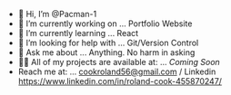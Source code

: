 - 👋 Hi, I’m @Pacman-1
- 🔭 I’m currently working on ... Portfolio Website 
- 🌱 I’m currently learning ... React 
- 🤔 I’m looking for help with ... Git/Version Control
- 💬 Ask me about ... Anything. No harm in asking
- 👨‍💻 All of my projects are available at: ... *Coming Soon*
- Reach me at: ... cookroland56@gmail.com / Linkedin https://www.linkedin.com/in/roland-cook-455870247/

<!---
Pacman-1/Pacman-1 is a ✨ special ✨ repository because its `README.md` (this file) appears on your GitHub profile.
You can click the Preview link to take a look at your changes.
--->
